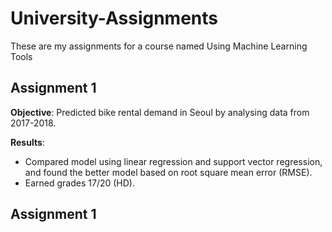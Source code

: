 # University-Assignments
These are my assignments for a course named Using Machine Learning Tools

## Assignment 1 
**Objective**: 
Predicted bike rental demand in Seoul by analysing data from 2017-2018.<br>

**Results**:
* Compared model using linear regression and support vector regression, and found the better model based on root square mean error (RMSE).<br>
* Earned grades 17/20 (HD).<br>


## Assignment 1 
